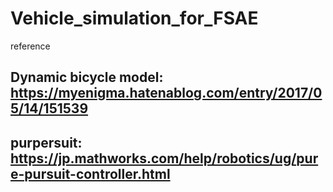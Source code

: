# Vehicle_simulation_for_FSAE
reference
## Dynamic bicycle model: https://myenigma.hatenablog.com/entry/2017/05/14/151539 
## purpersuit: https://jp.mathworks.com/help/robotics/ug/pure-pursuit-controller.html
